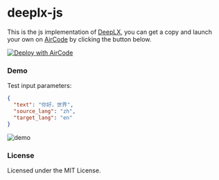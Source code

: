 # deeplx-js

This is the js implementation of [DeepLX](https://github.com/OwO-Network/DeepLX), you can get a copy and launch your own on [AirCode](https://aircode.io) by clicking the button below.

[![Deploy with AirCode](https://aircode.io/aircode-deploy-button.svg)](https://aircode.io/dashboard?owner=ifyour&repo=deeplx-js&branch=main&appname=deeplx)

### Demo

Test input parameters:

```json
{
  "text": "你好，世界",
  "source_lang": "zh",
  "target_lang": "en"
}
```

![demo](https://images.mingming.dev/file/d1c6fd89334f18b34d9ac.png)

### License

Licensed under the MIT License.
